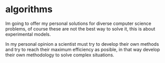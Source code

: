 # algorithms
Im going to offer my personal solutions for diverse computer science problems, of course these are not the best way to solve it, this is about experimental models.

In my personal opinion a scientist must try to develop their own methods and try to reach their maximum efficiency as posible, in that way develop their own methodology to solve complex situations.

